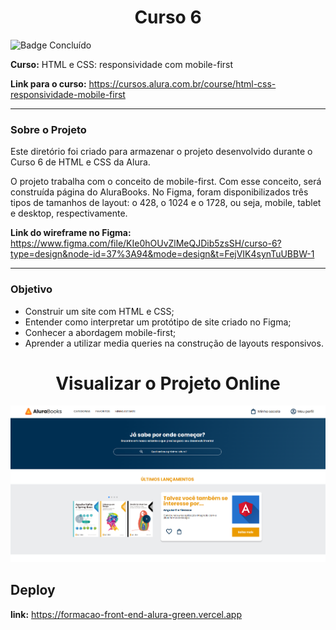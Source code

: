 <h1 align="center">Curso 6</h1> 

![Badge Concluído](http://img.shields.io/static/v1?label=STATUS&message=CONCLUÍDO&color=GREEN&style=for-the-badge)


**Curso:**  HTML e CSS: responsividade com mobile-first
<br>

**Link para o curso:** https://cursos.alura.com.br/course/html-css-responsividade-mobile-first  

---
### Sobre o Projeto

Este diretório foi criado para armazenar o projeto desenvolvido durante o Curso 6 de HTML e CSS da Alura.  

O projeto trabalha com o conceito de mobile-first. Com esse conceito, será construída página do AluraBooks. No Figma, foram disponibilizados três tipos de tamanhos de layout: o 428, o 1024 e o 1728, ou seja,  mobile, tablet e desktop, respectivamente. 


**Link do wireframe no Figma:** https://www.figma.com/file/KIe0hOUvZlMeQJDib5zsSH/curso-6?type=design&node-id=37%3A94&mode=design&t=FejVIK4synTuUBBW-1

---
### Objetivo

- Construir um site com HTML e CSS;
- Entender como interpretar um protótipo de site criado no Figma;
- Conhecer a abordagem mobile-first;
- Aprender a utilizar media queries na construção de layouts responsivos.


<h1 align="center">Visualizar o Projeto Online</h1> 

<p align="center">
    <img src="img/tela inicial.png" alt="tela inicial">
</p>


## Deploy
**link:**  https://formacao-front-end-alura-green.vercel.app
